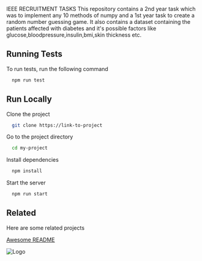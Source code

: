 IEEE RECRUITMENT TASKS
This repository contains a 2nd year task which was to implement any 10 methods of numpy and a 1st year task to create a random number guessing game. 
It also contains a dataset containing the patients affected with diabetes and it's possible factors like glucose,bloodpressure,insulin,bmi,skin thickness etc.
## Running Tests

To run tests, run the following command

```bash
  npm run test
```


## Run Locally

Clone the project

```bash
  git clone https://link-to-project
```

Go to the project directory

```bash
  cd my-project
```

Install dependencies

```bash
  npm install
```

Start the server

```bash
  npm run start
```


## Related

Here are some related projects

[Awesome README](https://github.com/matiassingers/awesome-readme)


![Logo](https://dev-to-uploads.s3.amazonaws.com/uploads/articles/th5xamgrr6se0x5ro4g6.png)

